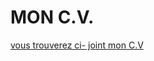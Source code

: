# MON C.V.


[vous trouverez ci- joint mon C.V](file:///C:/Users/Student/Documents/CV_html/CV.html)

